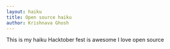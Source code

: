 ```yaml
---
layout: haiku
title: Open source haiku
author: Krishnava Ghosh
---
```


This is my haiku
Hacktober fest is awesome
I love open source 
